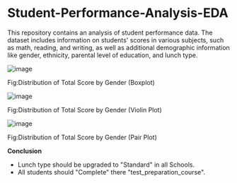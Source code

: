 # Student-Performance-Analysis-EDA
This repository contains an analysis of student performance data. The dataset includes information on students' scores in various subjects, such as math, reading, and writing, as well as additional demographic information like gender, ethnicity, parental level of education, and lunch type.

![image](https://github.com/Rkaayush04/Student-Performance-Analysis-EDA/assets/152067559/c2211300-7ff4-41da-9b21-ffbde039be2c)

Fig:Distribution of Total Score by Gender (Boxplot)



![image](https://github.com/Rkaayush04/Student-Performance-Analysis-EDA/assets/152067559/a85e0990-4b88-4426-ae1a-0f21146fad5e)

Fig:Distribution of Total Score by Gender (Violin Plot)



![image](https://github.com/Rkaayush04/Student-Performance-Analysis-EDA/assets/152067559/0be68ef4-41e1-4869-a2fd-029621375579)

Fig:Distribution of Total Score by Gender (Pair Plot)



**Conclusion**
- Lunch type should be upgraded to "Standard" in all Schools.
- All students should "Complete" there "test_preparation_course".
